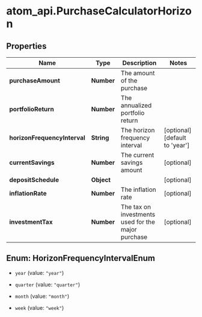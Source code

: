 # atom_api.PurchaseCalculatorHorizon

## Properties
Name | Type | Description | Notes
------------ | ------------- | ------------- | -------------
**purchaseAmount** | **Number** | The amount of the purchase | 
**portfolioReturn** | **Number** | The annualized portfolio return | 
**horizonFrequencyInterval** | **String** | The horizon frequency interval | [optional] [default to &#39;year&#39;]
**currentSavings** | **Number** | The current savings amount | [optional] 
**depositSchedule** | **Object** |  | [optional] 
**inflationRate** | **Number** | The inflation rate | [optional] 
**investmentTax** | **Number** | The tax on investments used for the major purchase | [optional] 


<a name="HorizonFrequencyIntervalEnum"></a>
## Enum: HorizonFrequencyIntervalEnum


* `year` (value: `"year"`)

* `quarter` (value: `"quarter"`)

* `month` (value: `"month"`)

* `week` (value: `"week"`)




